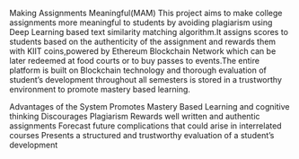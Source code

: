 Making Assignments Meaningful(MAM)
This project aims to make college assignments more meaningful to students by avoiding plagiarism using Deep Learning based text similarity matching algorithm.It assigns scores to students based on the authenticity of the assignment and rewards them with KIIT coins,powered by Ethereum Blockchain Network which can be later redeemed at food courts or to buy passes to events.The entire platform is built on Blockchain technology and thorough evaluation of student’s development throughout all semesters is stored in a trustworthy environment to promote mastery based learning.


Advantages of the System
Promotes Mastery Based Learning and cognitive thinking
Discourages Plagiarism
Rewards well written and authentic assignments
Forecast future complications that could arise in interrelated courses
Presents a structured and trustworthy evaluation of a student’s development
